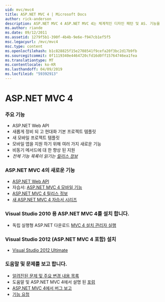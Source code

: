 ```yaml
---
uid: mvc/mvc4
title: ASP.NET MVC 4 | Microsoft Docs
author: rick-anderson
description: ASP.NET MVC 4 ASP.NET MVC 4는 체계적인 디자인 패턴 및 AS. 기능을 사용 하 여 확장성이 뛰어난 표준 기반 웹 응용 프로그램을 빌드하기 위한 프레임 워크...
ms.author: riande
ms.date: 09/12/2011
ms.assetid: 1279f5b1-390f-4b4b-9e6e-f947cb1ef5f5
msc.legacyurl: /mvc/mvc4
msc.type: content
ms.openlocfilehash: b1c828825f15e2708541f9cefa20f3bc2d17b9fb
ms.sourcegitcommit: 0f1119340e4464720cfd16d0ff15764746ea1fea
ms.translationtype: MT
ms.contentlocale: ko-KR
ms.lasthandoff: 04/09/2019
ms.locfileid: "59392913"
---
```

# <a name="aspnet-mvc-4"></a>ASP.NET MVC 4

### <a name="top-features"></a>주요 기능

- ASP.NET Web API
- 새롭게 정비 되 고 현대화 기본 프로젝트 템플릿
- 새 모바일 프로젝트 템플릿
- 모바일 앱을 지원 하기 위해 여러 가지 새로운 기능
- 비동기 메서드에 대 한 향상 된 지원
- *전체 기능 목록이 읽기는 [릴리스 정보](../whitepapers/mvc4-release-notes.md)*


### <a name="whats-new-in-aspnet-mvc-4"></a>ASP.NET MVC 4의 새로운 기능

- [ASP.NET Web API](../web-api/index.md)
- 자습서: [ASP.NET MVC 4 모바일 기능](overview/older-versions/aspnet-mvc-4-mobile-features.md)
- [ASP.NET MVC 4 릴리스 정보](../whitepapers/mvc4-release-notes.md)
- [새 ASP.NET MVC 4 자습서 시리즈](overview/older-versions/getting-started-with-aspnet-mvc4/intro-to-aspnet-mvc-4.md)


### <a name="install-aspnet-mvc-4-for-visual-studio-2010"></a>Visual Studio 2010 용 ASP.NET MVC 4를 설치 합니다.

- 독립 실행형 ASP.NET 다운로드 [MVC 4 설치 관리자 실행](https://www.microsoft.com/download/details.aspx?id=30683)


### <a name="install-visual-studio-2012-includes-aspnet-mvc-4"></a>Visual Studio 2012 (ASP.NET MVC 4 포함) 설치

- [Visual Studio 2012 Ultimate](https://go.microsoft.com/fwlink/?linkid=247148)


### <a name="getting-help-and-reporting-issues"></a>도움말 및 문제를 보고 합니다.

- [알려진된 문제 및 주요 변경 내용 목록](../whitepapers/mvc4-release-notes.md#_Toc303253815)
- 도움말 및 ASP.NET MVC 4에서 설명 된 [포럼](https://forums.asp.net/1146.aspx)
- [ASP.NET MVC 4에서 버그 보고](https://github.com/aspnet/AspNetWebStack/issues)
- [기능 요청](http://aspnet.uservoice.com/forums/41201-asp-net-mvc)
